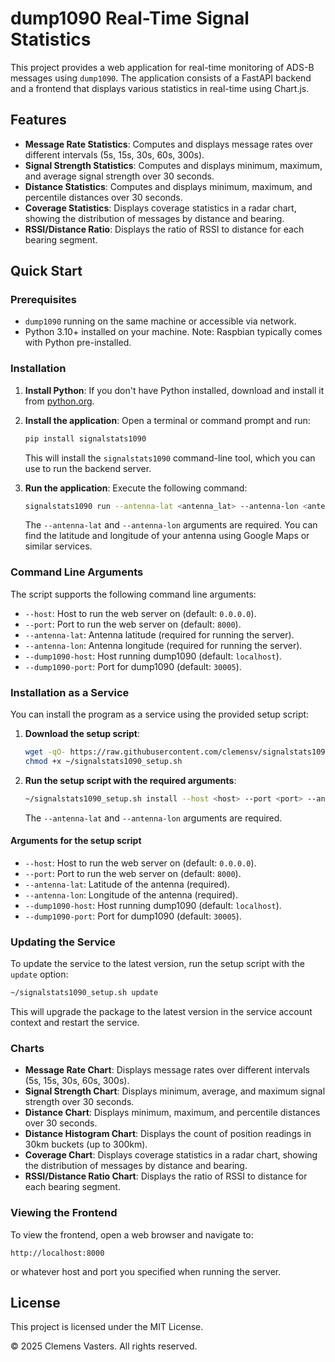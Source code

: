# dump1090 Real-Time Signal Statistics

This project provides a web application for real-time monitoring of ADS-B messages using `dump1090`. The application consists of a FastAPI backend and a frontend that displays various statistics in real-time using Chart.js.

## Features

- **Message Rate Statistics**: Computes and displays message rates over different intervals (5s, 15s, 30s, 60s, 300s).
- **Signal Strength Statistics**: Computes and displays minimum, maximum, and average signal strength over 30 seconds.
- **Distance Statistics**: Computes and displays minimum, maximum, and percentile distances over 30 seconds.
- **Coverage Statistics**: Displays coverage statistics in a radar chart, showing the distribution of messages by distance and bearing.
- **RSSI/Distance Ratio**: Displays the ratio of RSSI to distance for each bearing segment.

## Quick Start

### Prerequisites

- `dump1090` running on the same machine or accessible via network.
- Python 3.10+ installed on your machine. Note: Raspbian typically comes with Python pre-installed.

### Installation

1. **Install Python**: If you don't have Python installed, download and install it from [python.org](https://www.python.org/downloads/).

2. **Install the application**: Open a terminal or command prompt and run:

    ```bash
    pip install signalstats1090
    ```

    This will install the `signalstats1090` command-line tool, which you can use to run the backend server.

3. **Run the application**: Execute the following command:

    ```bash
    signalstats1090 run --antenna-lat <antenna_lat> --antenna-lon <antenna_lon>
    ```

    The `--antenna-lat` and `--antenna-lon` arguments are required. You can find the latitude and longitude of your antenna using Google Maps or similar services.

### Command Line Arguments

The script supports the following command line arguments:

- `--host`: Host to run the web server on (default: `0.0.0.0`).
- `--port`: Port to run the web server on (default: `8000`).
- `--antenna-lat`: Antenna latitude (required for running the server).
- `--antenna-lon`: Antenna longitude (required for running the server).
- `--dump1090-host`: Host running dump1090 (default: `localhost`).
- `--dump1090-port`: Port for dump1090 (default: `30005`).

### Installation as a Service

You can install the program as a service using the provided setup script:

1. **Download the setup script**:

    ```bash
    wget -qO- https://raw.githubusercontent.com/clemensv/signalstats1090/main/setup.sh > ~/signalstats1090_setup.sh
    chmod +x ~/signalstats1090_setup.sh
    ```

2. **Run the setup script with the required arguments**:

    ```bash
    ~/signalstats1090_setup.sh install --host <host> --port <port> --antenna-lat <antenna_lat> --antenna-lon <antenna_lon> --dump1090-host <dump1090_host> --dump1090-port <dump1090_port>
    ```

    The `--antenna-lat` and `--antenna-lon` arguments are required.

#### Arguments for the setup script

- `--host`: Host to run the web server on (default: `0.0.0.0`).
- `--port`: Port to run the web server on (default: `8000`).
- `--antenna-lat`: Latitude of the antenna (required).
- `--antenna-lon`: Longitude of the antenna (required).
- `--dump1090-host`: Host running dump1090 (default: `localhost`).
- `--dump1090-port`: Port for dump1090 (default: `30005`).

### Updating the Service

To update the service to the latest version, run the setup script with the `update` option:

```bash
~/signalstats1090_setup.sh update
```

This will upgrade the package to the latest version in the service account context and restart the service.

### Charts

- **Message Rate Chart**: Displays message rates over different intervals (5s, 15s, 30s, 60s, 300s).
- **Signal Strength Chart**: Displays minimum, average, and maximum signal strength over 30 seconds.
- **Distance Chart**: Displays minimum, maximum, and percentile distances over 30 seconds.
- **Distance Histogram Chart**: Displays the count of position readings in 30km buckets (up to 300km).
- **Coverage Chart**: Displays coverage statistics in a radar chart, showing the distribution of messages by distance and bearing.
- **RSSI/Distance Ratio Chart**: Displays the ratio of RSSI to distance for each bearing segment.

### Viewing the Frontend

To view the frontend, open a web browser and navigate to:

```
http://localhost:8000
```

or whatever host and port you specified when running the server.

## License

This project is licensed under the MIT License.

&copy; 2025 Clemens Vasters. All rights reserved.